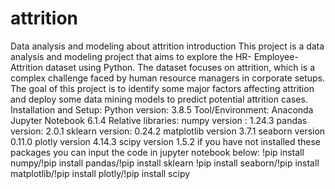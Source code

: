 # attrition
Data analysis and modeling about attrition
introduction
This project is a data analysis and modeling project that aims to explore the HR- Employee-Attrition dataset using Python. The dataset focuses on attrition, which is a complex challenge faced by human resource managers in corporate setups. The goal of this project is to identify some major factors affecting attrition and deploy some data mining models to predict potential attrition cases.
Installation and Setup:
Python version: 3.8.5
Tool/Environment: Anaconda Jupyter Notebook 6.1.4
Relative libraries: numpy version : 1.24.3 pandas version: 2.0.1 sklearn version: 0.24.2 matplotlib version 3.7.1 seaborn version 0.11.0 plotly version 4.14.3 scipy version 1.5.2
if you have not installed these packages you can input the code in jupyter notebook below:
!pip install numpy/!pip install pandas/!pip install sklearn
!pip install seaborn/!pip install matplotlib/!pip install plotly/!pip install scipy
